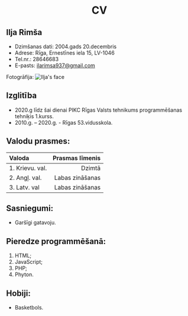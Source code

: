 #  <p align=center> CV <p/>

## Ilja Rimša

* Dzimšanas dati: 2004.gads 20.decembris
* Adrese: Rīga, Ernestīnes iela 15, LV-1046
* Tel.nr.: 28646683
* E-pasts: ilarimsa937@gmail.com


Fotogrāfija: ![Ilja's face](https://sun9-50.userapi.com/impf/yKe5H91M1q1YDm_rdz2BKF3KisXYxXwEurbISA/raTAnYsIxWI.jpg?size=270x269&quality=96&proxy=1&sign=0900826233ec4c6ee25f45c839792e46&type=album)

## Izglitība

* 2020.g līdz šai dienai PIKC Rīgas Valsts tehnikums programmēšanas tehniķis 1.kurss. 
* 2010.g. – 2020.g. - Rīgas 53.vidusskola.


## Valodu prasmes:

|**Valoda**      | **Prasmas līmenis**  |
|:---            |                  ---:|
|1. Krievu. val. |       Dzimtā         |
|2. Angļ. val.   | Labas zināšanas      |
|3. Latv. val    | Labas zināšanas      |

## Sasniegumi:

* Garšīgi gatavoju.

## Pieredze programmēšanā:

1. HTML; 
2. JavaScript; 
3. PHP;
4. Phyton.

## Hobiji:

* Basketbols.


